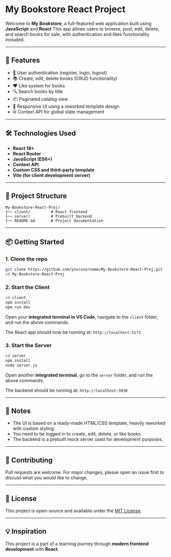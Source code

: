 # My Bookstore React Project

Welcome to **My Bookstore**, a full-featured web application built using **JavaScript** and **React** This app allows users to browse, post, edit, delete, and search books for sale, with authentication and likes functionality included.

---

## 🚀 Features

- 🔐 User authentication (register, login, logout)
- 📚 Create, edit, delete books (CRUD functionality)
- ❤️ Like system for books
- 🔍 Search books by title
- 📦 Paginated catalog view
- 🎨 Responsive UI using a reworked template design
- 🌐 Context API for global state management

---

## 🛠 Technologies Used

- **React 18+**
- **React Router**
- **JavaScript (ES6+)**
- **Context API**
- **Custom CSS and third-party template**
- **Vite (for client development server)**

---

## 📂 Project Structure

```
My-Bookstore-React-Proj/
├── client/         # React frontend
├── server/         # Prebuilt backend
├── README.md       # Project documentation
```

---

## 📦 Getting Started

### 1. Clone the repo
```bash
git clone https://github.com/yourusername/My-Bookstore-React-Proj.git
cd My-Bookstore-React-Proj
```

### 2. Start the Client
```bash
cd client
npm install
npm run dev
```
Open your **integrated terminal in VS Code**, navigate to the `client` folder, and run the above commands.

The React app should now be running at: `http://localhost:5173`

### 3. Start the Server
```bash
cd server
npm install
node server.js
```
Open another **integrated terminal**, go to the `server` folder, and run the above commands.

The backend should be running at: `http://localhost:3030`

---

## 📌 Notes
- The UI is based on a ready-made HTML/CSS template, heavily reworked with custom styling.
- You need to be logged in to create, edit, delete, or like books.
- The backend is a prebuilt mock server used for development purposes.

---


## 🤝 Contributing
Pull requests are welcome. For major changes, please open an issue first to discuss what you would like to change.

---

## 📄 License
This project is open-source and available under the [MIT License](LICENSE).

---

## 💡 Inspiration
This project is a part of a learning journey through **modern frontend development** with **React**.

